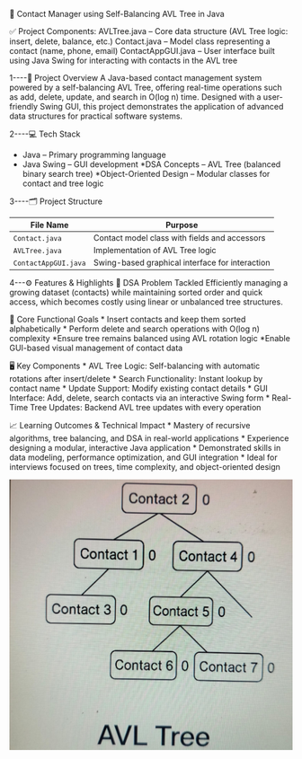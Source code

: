 📇 Contact Manager using Self-Balancing AVL Tree in Java

✅ Project Components:
AVLTree.java – Core data structure (AVL Tree logic: insert, delete, balance, etc.)
Contact.java – Model class representing a contact (name, phone, email)
ContactAppGUI.java – User interface built using Java Swing for interacting with contacts in the AVL tree

1----📌 Project Overview
A Java-based contact management system powered by a self-balancing AVL Tree, offering real-time operations such as add, delete, update, and search in O(log n) time. Designed with a user-friendly Swing GUI, this project demonstrates the application of advanced data structures for practical software systems.


2----💻 Tech Stack
* Java – Primary programming language
* Java Swing – GUI development
*DSA Concepts – AVL Tree (balanced binary search tree)
*Object-Oriented Design – Modular classes for contact and tree logic

3----🗂️ Project Structure

| File Name            | Purpose                                         |
| -------------------- | ----------------------------------------------- |
| `Contact.java`       | Contact model class with fields and accessors   |
| `AVLTree.java`       | Implementation of AVL Tree logic                |
| `ContactAppGUI.java` | Swing-based graphical interface for interaction |


4---⚙️ Features & Highlights
 📌 DSA Problem Tackled
     Efficiently managing a growing dataset (contacts) while maintaining sorted order and quick access, which becomes costly using linear or unbalanced tree structures.

🎯 Core Functional Goals
    * Insert contacts and keep them sorted alphabetically
    * Perform delete and search operations with O(log n) complexity
    *Ensure tree remains balanced using AVL rotation logic
    *Enable GUI-based visual management of contact data

🖥️ Key Components
    * AVL Tree Logic: Self-balancing with automatic rotations after insert/delete
    * Search Functionality: Instant lookup by contact name
    * Update Support: Modify existing contact details
    * GUI Interface: Add, delete, search contacts via an interactive Swing form
    * Real-Time Tree Updates: Backend AVL tree updates with every operation

📈 Learning Outcomes & Technical Impact
    * Mastery of recursive algorithms, tree balancing, and DSA in real-world applications
    * Experience designing a modular, interactive Java application
    * Demonstrated skills in data modeling, performance optimization, and GUI integration
    * Ideal for interviews focused on trees, time complexity, and object-oriented design

   ![images-alt](https://github.com/venkatesh6446/DSA-ContactBook-AVLTree/blob/a35d9964ff6ac44bbc6984cbf1eaf1f50bb54e60/AVL%20TREE%20%20OF%20CONTACTS.jpg)
    



